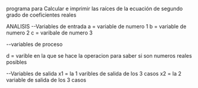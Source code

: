 programa para Calcular e imprimir las raíces de la ecuación de segundo grado de coeficientes reales

ANALISIS
--Variables de entrada a = variable de numero 1 b = variable de numero 2 c = varibale de numero 3

--variables de proceso

d = varible en la que se hace la operacion para saber si son numeros reales posibles

--Variables de salida x1 = la 1 varibles de salida de los 3 casos x2 = la 2 variable de salida de los 3 casos
